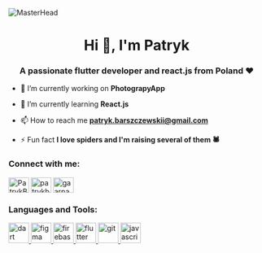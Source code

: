 ![MasterHead](https://i.imgur.com/fsjUpmZ.png)
<h1 align="center">Hi 👋, I'm Patryk</h1>
<h3 align="center">A passionate flutter developer and react.js from Poland ❤️</h3>
<!-- <img align="right" alt= "Coding" width="400" src="https://cdn.dribbble.com/users/1162077/screenshots/3848914/programmer.gif"> -->

- 🔭 I’m currently working on **PhotograpyApp**

- 🌱 I’m currently learning **React.js**

- 📫 How to reach me **patryk.barszczewskii@gmail.com**

- ⚡ Fun fact **I love spiders and I'm raising several of them 🕷️**


<h3 align="left">Connect with me:</h3>
<p align="left">
<a href="https://twitter.com/PatrykBarszcze2" target="blank"><img align="center" src="https://raw.githubusercontent.com/rahuldkjain/github-profile-readme-generator/master/src/images/icons/Social/twitter.svg" alt="PatrykBarszcze2" height="30" width="40" /></a>
<a href="https://www.linkedin.com/in/patryk-barszczewski" target="blank"><img align="center" src="https://raw.githubusercontent.com/rahuldkjain/github-profile-readme-generator/master/src/images/icons/Social/linked-in-alt.svg" alt="patrykbarszczewski" height="30" width="40" /></a>
<!-- <a href="https://www.facebook.com/patryk.barszczewski.5" target="blank"><img align="center" src="https://raw.githubusercontent.com/rahuldkjain/github-profile-readme-generator/master/src/images/icons/Social/facebook.svg" alt="patryk barszczewski" height="30" width="40" /></a> -->
<a href="https://www.instagram.com/gaarpa2" target="blank"><img align="center" src="https://raw.githubusercontent.com/rahuldkjain/github-profile-readme-generator/master/src/images/icons/Social/instagram.svg" alt="gaarpa2" height="30" width="40" /></a>
</p>

<h3 align="left">Languages and Tools:</h3>
<p align="left"> <a href="https://dart.dev" target="_blank" rel="noreferrer"> <img src="https://www.vectorlogo.zone/logos/dartlang/dartlang-icon.svg" alt="dart" width="40" height="40"/> </a> <a href="https://react.dev/" target="_blank" rel="noreferrer"> <img src="https://www.vectorlogo.zone/logos/reactjs/reactjs-icon.svg" alt="figma" width="40" height="40"/> </a> <a href="https://firebase.google.com/" target="_blank" rel="noreferrer"> <img src="https://www.vectorlogo.zone/logos/firebase/firebase-icon.svg" alt="firebase" width="40" height="40"/> </a> <a href="https://flutter.dev" target="_blank" rel="noreferrer"> <img src="https://www.vectorlogo.zone/logos/flutterio/flutterio-icon.svg" alt="flutter" width="40" height="40"/> </a> <a href="https://git-scm.com/" target="_blank" rel="noreferrer"> <img src="https://www.vectorlogo.zone/logos/git-scm/git-scm-icon.svg" alt="git" width="40" height="40"/> <a href="https://developer.mozilla.org/en-US/docs/Web/JavaScript" target="_blank" rel="noreferrer"> <img src="https://upload.vectorlogo.zone/logos/javascript/images/806c2e30-cf85-4b36-81bb-037049603c34.svg" alt="javascript" width="40" height="40"/> </a> </p>

